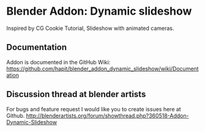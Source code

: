 # Blender Addon: Dynamic slideshow

Inspired by CG Cookie Tutorial, Slideshow with animated cameras.

## Documentation
Addon is documented in the GitHub Wiki: https://github.com/hapit/blender_addon_dynamic_slideshow/wiki/Documentation

## Discussion thread at blender artists
For bugs and feature request I would like you to create issues here at Github.
http://blenderartists.org/forum/showthread.php?360518-Addon-Dynamic-Slideshow